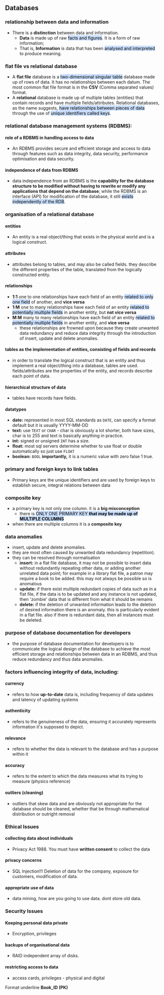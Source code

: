 ## Databases
### relationship between data and information
- There is a **distinction** between data and information. 
	- **Data** is made up of raw <mark style="background: #ADCCFFA6;">facts and figures</mark>. It is a form of raw information;
	- That is, **Information** is data that has been <mark style="background: #ADCCFFA6;">analysed and interpreted</mark> to produce meaning.

### flat file vs relational database
- A **flat file** database is a <mark style="background: #ADCCFFA6;">two-dimensional singular table</mark> database made up of rows of data. It has no relationships between each datum. The most common flat file format is in the **CSV** (Comma separated values) format.
- A **relational** database is made up of multiple tables (entities) that contain records and have multiple fields/attributes. Relational databases, as the name suggests, <mark style="background: #ADCCFFA6;">have relationships between pieces of data</mark> through the use of <mark style="background: #ADCCFFA6;">unique identifiers called keys</mark>.

### relational database management systems (RDBMS):
#### role of a RDBMS in handling access to data
- An RDBMS provides secure and efficient storage and access to data through features such as data integrity, data security, performance optimisation and data security.

#### independence of data from RDBMS
- data independence from an RDBMS is the **capability for the database structure to be modified without having to rewrite or modify any applications that depend on the database**; while the RDBMS is an interface (API) for modification of the database, it still <mark style="background: #ADCCFFA6;">exists independently of the RDB</mark>.

### organisation of a relational database
#### entities
- An entity is a real object/thing that exists in the physical world and is a logical construct.
#### attributes
- attributes belong to tables, and may also be called fields. they describe the different properties of the table, translated from the logically constructed entity.
#### relationships
- **1:1** one to one relationships have each field of an entity <mark style="background: #ADCCFFA6;">related to only one field</mark> of another, and **vice versa**
- **1:M** one to many relationships have each field of an entity <mark style="background: #ADCCFFA6;">related to potentially multiple fields</mark> in another entity, but **not vice versa**
- **M:M** many to many relationships have each field of an entity <mark style="background: #ADCCFFA6;">related to potentially multiple fields</mark> in another entity, and **vice versa**
	- these relationships are frowned upon because they create unwanted data redundancy and reduce data integrity through the introduction of insert, update and delete anomalies.
#### tables as the implementation of entities, consisting of fields and records
- in order to translate the logical construct that is an entity and thus implement a real object/thing into a database, tables are used. fields/attributes are the properties of the entity, and records describe each point of data.

#### hierarchical structure of data
- tables have records have fields.

#### datatypes
- **date:** represented in most SQL standards as `DATE`, can specify a format default but it is usually YYYY-MM-DD
- **text:** use `TEXT` or `CHAR` - char is obviously a lot shorter, both have sizes, char is to 255 and text is basically anything in practice.
- **int:** signed or unsigned `INT` has a size.
- **float:** most sql servers determine whether to use float or double automatically so just use `FLOAT`
- **boolean:** `BOOL` **importantly,** it is a numeric value with zero false 1 true.

### primary and foreign keys to link tables
- Primary keys are the unique identifiers and are used by foreign keys to establish secure, integral relations between data

### composite key
- a primary key is not only one column. it is a **big misconception**
	- there is <mark style="background: #ADCCFFA6;">ONLY ONE PRIMARY KEY **that may be made up of MULTIPLE COLUMNS**</mark>
- when there are multiple columns it is a **composite key**

### data anomalies
- insert, update and delete anomalies. 
- they are most often caused by unwanted data redundancy (repetition).
- they can be resolved through normalisation
	- **insert:** in a flat file database, it may not be possible to insert data without redundantly repeating other data, or adding another unrelated data point; for example in a library flat file, a patron may require a book to be added. this may not always be possible so is anomalous
	- **update:** if there exist multiple redundant copies of data such as in a flat file, if the data is to be updated and any instance is not updated, then 'zombie' data that is different from what it should be remains
	- **delete:** if the deletion of unwanted information leads to the deletion of desired information there is an anomaly. this is particularly evident in a flat file. also if there is redundant data, then all instances must be deleted.

### purpose of database documentation for developers
- the purpose of database documentation for developers is to communicate the logical design of the database to achieve the most efficient storage and relationships between data in an RDBMS, and thus reduce redundancy and thus data anomalies.

### factors influencing integrity of data, including:
#### currency
- refers to how **up-to-date** data is, including frequency of data updates and latency of updating systems
#### authenticity
- refers to the genuineness of the data, ensuring it accurately represents information it's supposed to depict.
#### relevance
- refers to whether the data is relevant to the database and has a purpose within it
#### accuracy
- refers to the extent to which the data measures what its trying to measure (physics reference)
#### outliers (cleaning)
- outliers that skew data and are obviously not appropriate for the database should be cleaned, whether that be through mathematical distribution or outright removal




### Ethical Issues
#### collecting data about individuals
- Privacy Act 1988. You must have **written consent** to collect the data
#### privacy concerns
- SQL Injection!!! Deletion of data for the company, exposure for customers, modification of data.
#### appropriate use of data
- data mining, how are you going to use data. dont store old data.

### Security Issues
#### Keeping personal data private
- Encryption, privileges
#### backups of organisational data
- RAID independent array of disks.
#### restricting access to data
- access cards, privileges - physical and digital


Format underline __Book_ID (PK)__